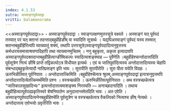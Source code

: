 ```yaml
---
index: 4.1.53
sutra: अस्वाङ्गपूर्वपदाद्वा
vritti: balamanorama
---
```


<<अस्वाङ्गपूर्वपदाद्वा>> - अस्वाङ्गपूर्वपदाद्वा । स्वाङ्गलक्षणमुत्तरसूत्रे वक्ष्यते । अस्वाङ्गं यत् पूर्वपदं तस्यात् परं यत् क्तान्तं तदन्ताद्बहुव्रीहेर्ङीष् वा स्यादिति सूत्रार्थः । यद्यपिअस्वाङ्गं पूर्वपदं यस्य तस्मात् क्तान्तबहुव्रीहे॑रित्यपि व्याख्यातुं शक्यं, तथापि उत्तरसूत्रेऽस्वाङ्गपूर्वपदादित्यनुवृत्तस्य कर्मधारयसमासाश्रयणादिहापि तथा व्याख्यानमुचितम् । ननु बहुकृता, अकृता इत्यादावपि अस्वाङ्गपूर्वपदक्तदान्तबहुव्रीहित्वान्ङीष्विकल्पः स्यादित्याशङ्क्याह — पूर्वेणेति ।बहुव्रीहेश्चान्तोदात्ता॑दिति पूर्वसूत्रेण नित्यं ङीषि प्राप्ते तद्विकल्पोऽत्र विधीयत इत्यर्थः । एवं च जातिपूर्वादित्यस्य अन्तोदात्तादित्यस्य चेहापि संबन्धाद्बहुकृतेत्यादौ नातिप्रसङ्ग इति भावः । सुरापीति सुरापीतेति । सुरा पीता ययेति विग्रहः । ऊरुभिन्नीतिवत् पूर्वनिपातः । अन्तोदात्तात्किमिति ।बहुव्रीहेश्चे॑त्यत्र श्रुतम्,अस्वाङ्गपूर्वपदाद्वा॑ इत्यत्रानुवृत्तमपि अन्तोदात्तादित्येतत्किमर्थमिति प्रश्नः । वस्त्रच्छन्नेति । ऊरुभिन्नीतिवत्पूर्वनिपातः । अथ वस्त्रच्छन्नेत्यत्र "जातिकालसुखादिभ्यः" इत्यन्तोदात्तत्वमाशङ्क्य निरस्यति — अनाच्छादनादिति । तथाच बहुव्रीहित्वात्पूर्वपदप्रकृतिस्वरे शेषनिघातेन अनुदात्तान्तमेतदिति भावः । अत एवेति ।अस्वाङ्गपूर्वपदा॑दित्यनेनबहुव्रीहेश्चे॑ति पूर्वसूत्रेण च वस्त्रच्छन्नेत्यत्र वैकल्पिको नित्यश्च ङीष् नेत्यर्थः । अन्तोदात्तत्व एवोभयोः प्रवृत्तेरिति भावः ।